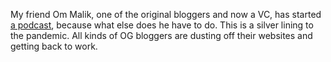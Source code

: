 My friend Om Malik, one of the original bloggers and now a VC, has started <a href="http://omshow.libsyn.com/rss">a podcast</a>, because what else does he have to do. This is a silver lining to the pandemic. All kinds of OG bloggers are dusting off their websites and getting back to work. 
